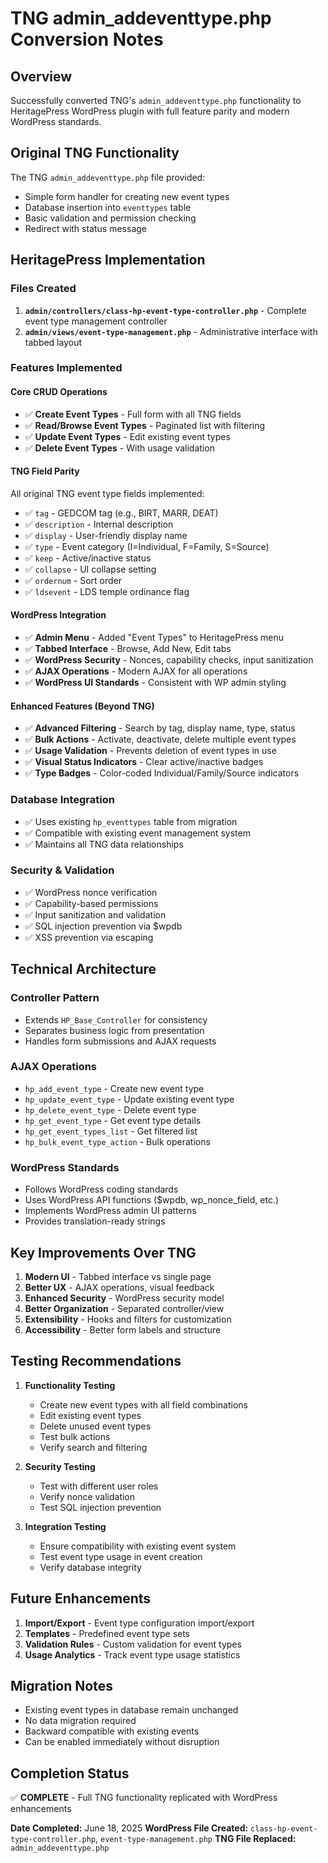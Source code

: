 # TNG admin_addeventtype.php Conversion Notes

## Overview

Successfully converted TNG's `admin_addeventtype.php` functionality to HeritagePress WordPress plugin with full feature parity and modern WordPress standards.

## Original TNG Functionality

The TNG `admin_addeventtype.php` file provided:

- Simple form handler for creating new event types
- Database insertion into `eventtypes` table
- Basic validation and permission checking
- Redirect with status message

## HeritagePress Implementation

### Files Created

1. **`admin/controllers/class-hp-event-type-controller.php`** - Complete event type management controller
2. **`admin/views/event-type-management.php`** - Administrative interface with tabbed layout

### Features Implemented

#### Core CRUD Operations

- ✅ **Create Event Types** - Full form with all TNG fields
- ✅ **Read/Browse Event Types** - Paginated list with filtering
- ✅ **Update Event Types** - Edit existing event types
- ✅ **Delete Event Types** - With usage validation

#### TNG Field Parity

All original TNG event type fields implemented:

- ✅ `tag` - GEDCOM tag (e.g., BIRT, MARR, DEAT)
- ✅ `description` - Internal description
- ✅ `display` - User-friendly display name
- ✅ `type` - Event category (I=Individual, F=Family, S=Source)
- ✅ `keep` - Active/inactive status
- ✅ `collapse` - UI collapse setting
- ✅ `ordernum` - Sort order
- ✅ `ldsevent` - LDS temple ordinance flag

#### WordPress Integration

- ✅ **Admin Menu** - Added "Event Types" to HeritagePress menu
- ✅ **Tabbed Interface** - Browse, Add New, Edit tabs
- ✅ **WordPress Security** - Nonces, capability checks, input sanitization
- ✅ **AJAX Operations** - Modern AJAX for all operations
- ✅ **WordPress UI Standards** - Consistent with WP admin styling

#### Enhanced Features (Beyond TNG)

- ✅ **Advanced Filtering** - Search by tag, display name, type, status
- ✅ **Bulk Actions** - Activate, deactivate, delete multiple event types
- ✅ **Usage Validation** - Prevents deletion of event types in use
- ✅ **Visual Status Indicators** - Clear active/inactive badges
- ✅ **Type Badges** - Color-coded Individual/Family/Source indicators

### Database Integration

- ✅ Uses existing `hp_eventtypes` table from migration
- ✅ Compatible with existing event management system
- ✅ Maintains all TNG data relationships

### Security & Validation

- ✅ WordPress nonce verification
- ✅ Capability-based permissions
- ✅ Input sanitization and validation
- ✅ SQL injection prevention via $wpdb
- ✅ XSS prevention via escaping

## Technical Architecture

### Controller Pattern

- Extends `HP_Base_Controller` for consistency
- Separates business logic from presentation
- Handles form submissions and AJAX requests

### AJAX Operations

- `hp_add_event_type` - Create new event type
- `hp_update_event_type` - Update existing event type
- `hp_delete_event_type` - Delete event type
- `hp_get_event_type` - Get event type details
- `hp_get_event_types_list` - Get filtered list
- `hp_bulk_event_type_action` - Bulk operations

### WordPress Standards

- Follows WordPress coding standards
- Uses WordPress API functions ($wpdb, wp_nonce_field, etc.)
- Implements WordPress admin UI patterns
- Provides translation-ready strings

## Key Improvements Over TNG

1. **Modern UI** - Tabbed interface vs single page
2. **Better UX** - AJAX operations, visual feedback
3. **Enhanced Security** - WordPress security model
4. **Better Organization** - Separated controller/view
5. **Extensibility** - Hooks and filters for customization
6. **Accessibility** - Better form labels and structure

## Testing Recommendations

1. **Functionality Testing**

   - Create new event types with all field combinations
   - Edit existing event types
   - Delete unused event types
   - Test bulk actions
   - Verify search and filtering

2. **Security Testing**

   - Test with different user roles
   - Verify nonce validation
   - Test SQL injection prevention

3. **Integration Testing**
   - Ensure compatibility with existing event system
   - Test event type usage in event creation
   - Verify database integrity

## Future Enhancements

1. **Import/Export** - Event type configuration import/export
2. **Templates** - Predefined event type sets
3. **Validation Rules** - Custom validation for event types
4. **Usage Analytics** - Track event type usage statistics

## Migration Notes

- Existing event types in database remain unchanged
- No data migration required
- Backward compatible with existing events
- Can be enabled immediately without disruption

## Completion Status

✅ **COMPLETE** - Full TNG functionality replicated with WordPress enhancements

**Date Completed:** June 18, 2025
**WordPress File Created:** `class-hp-event-type-controller.php`, `event-type-management.php`
**TNG File Replaced:** `admin_addeventtype.php`
